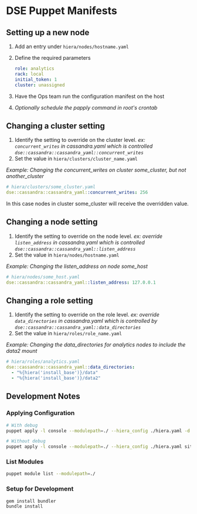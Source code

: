 # DSE Puppet Manifests

## Setting up a new node
1. Add an entry under `hiera/nodes/hostname.yaml`
2. Define the required parameters

   ```yaml
   role: analytics
   rack: local
   initial_token: 1
   cluster: unassigned
   ```
3. Have the Ops team run the configuration manifest on the host
4. *Optionally schedule the papply command in root's crontab*

## Changing a cluster setting
1. Identify the setting to override on the cluster level. *ex: `concurrent_writes` in cassandra.yaml which is controlled `dse::cassandra::cassandra_yaml::concurrent_writes`*
2. Set the value in `hiera/clusters/cluster_name.yaml`

*Example: Changing the concurrent_writes on cluster some_cluster, but not another_cluster*

```yaml
# hiera/clusters/some_cluster.yaml
dse::cassandra::cassandra_yaml::concurrent_writes: 256
```

In this case nodes in cluster some_cluster will receive the overridden value.

## Changing a node setting
1. Identify the setting to override on the node level. *ex: override `listen_address` in cassandra.yaml which is controlled `dse::cassandra::cassandra_yaml::listen_address`*
2. Set the value in `hiera/nodes/hostname.yaml`

*Example: Changing the listen_address on node some_host*

```yaml
# hiera/nodes/some_host.yaml
dse::cassandra::cassandra_yaml::listen_address: 127.0.0.1
```

## Changing a role setting
1. Identify the setting to override on the role level. *ex: override `data_directories` in cassandra.yaml which is controlled by `dse::cassandra::cassandra_yaml::data_directories`*
1. Set the value in `hiera/roles/role_name.yaml`

*Example: Changing the data_directories for analytics nodes to include the data2 mount*

```yaml
# hiera/roles/analytics.yaml
dse::cassandra::cassandra_yaml::data_directories:
  - "%{hiera('install_base')}/data"
  - "%{hiera('install_base')}/data2"
```

## Development Notes
### Applying Configuration
```bash
# With debug
puppet apply -l console --modulepath=./ --hiera_config ./hiera.yaml -d site.pp

# Without debug
puppet apply -l console --modulepath=./ --hiera_config ./hiera.yaml site.pp
```

### List Modules
```bash
puppet module list --modulepath=./
```

### Setup for Development
```bash
gem install bundler
bundle install
```
